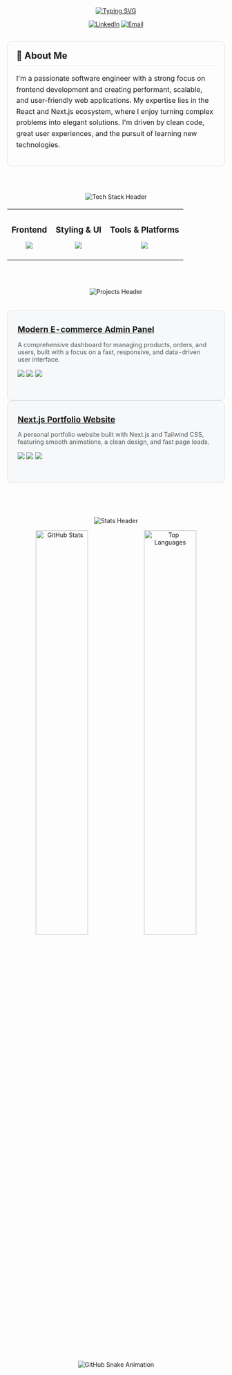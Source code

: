 <div align="center">

<a href="https://git.io/typing-svg">
  <img src="https://readme-typing-svg.demolab.com?font=Fira+Code&weight=700&size=35&pause=1000&color=0A66C2&center=true&vCenter=true&width=600&lines=Mohammad+Javad+Qasemi;Frontend+Engineer;Digital+Experience+Architect" alt="Typing SVG" />
</a>
<p align="center">
  <a href="YOUR_LINKEDIN_URL_HERE"><img src="https://img.shields.io/badge/LinkedIn-0A66C2?style=for-the-badge&logo=linkedin&logoColor=white" alt="LinkedIn"></a>
  <a href="mailto:mohammadjavad.qasemi.m@gmail.com"><img src="https://img.shields.io/badge/Email-D14836?style=for-the-badge&logo=gmail&logoColor=white" alt="Email"></a>
</p>

<br>

<div style="max-width: 700px; text-align: left; padding: 20px; border: 1px solid #ddd; border-radius: 10px;">
  <h2 style="margin: 0; padding-bottom: 10px; border-bottom: 2px solid #eee;">👋 About Me</h2>
  <p style="font-size: 1rem; line-height: 1.6;">
    I'm a passionate software engineer with a strong focus on frontend development and creating performant, scalable, and user-friendly web applications. My expertise lies in the React and Next.js ecosystem, where I enjoy turning complex problems into elegant solutions. I'm driven by clean code, great user experiences, and the pursuit of learning new technologies.
  </p>
</div>

<br><br>

<img src="https://capsule-render.vercel.app/api?type=waving&color=auto&height=70&section=🚀%20My%20Tech%20Stack&animation=fadeIn&fontSize=30" alt="Tech Stack Header"/>
<table align="center" style="border: none; margin-top: 20px;">
  <tr valign="top">
    <td align="center" style="padding: 10px;">
      <h3 style="margin-bottom: 10px;">Frontend</h3>
      <p><img src="https://skillicons.dev/icons?i=react,nextjs,ts,js,redux,vite&theme=light&perline=3" /></p>
    </td>
    <td align="center" style="padding: 10px;">
      <h3 style="margin-bottom: 10px;">Styling & UI</h3>
      <p><img src="https://skillicons.dev/icons?i=tailwind,css,html,emotion,figma&theme=light&perline=3" /></p>
    </td>
    <td align="center" style="padding: 10px;">
      <h3 style="margin-bottom: 10px;">Tools & Platforms</h3>
      <p><img src="https://skillicons.dev/icons?i=docker,git,github,actions,firebase&theme=light&perline=3" /></p>
    </td>
  </tr>
</table>

<br><br>

<img src="https://capsule-render.vercel.app/api?type=waving&color=auto&height=70&section=🏆%20Featured%20Projects&animation=fadeIn&fontSize=30" alt="Projects Header"/>
<table align="center" width="100%" style="max-width: 800px; border-collapse: separate; border-spacing: 0 15px; margin-top: 20px;">
  <tr style="background-color: #f6f8fa; border: 1px solid #ddd; border-radius: 10px; display: block; padding: 15px;">
    <td>
      <h3 style="margin: 0;"><a href="[LINK_TO_REPO_1]">Modern E-commerce Admin Panel</a></h3>
      <p style="font-size: 0.9rem; color: #555;">A comprehensive dashboard for managing products, orders, and users, built with a focus on a fast, responsive, and data-driven user interface.</p>
      <p><img src="https://img.shields.io/badge/React-61DAFB?style=flat-square&logo=react&logoColor=black"> <img src="https://img.shields.io/badge/Redux-764ABC?style=flat-square&logo=redux&logoColor=white"> <img src="https://img.shields.io/badge/Firebase-FFCA28?style=flat-square&logo=firebase&logoColor=black"></p>
    </td>
  </tr>
  <tr style="background-color: #f6f8fa; border: 1px solid #ddd; border-radius: 10px; display: block; padding: 15px;">
    <td>
      <h3 style="margin: 0;"><a href="[LINK_TO_REPO_2]">Next.js Portfolio Website</a></h3>
      <p style="font-size: 0.9rem; color: #555;">A personal portfolio website built with Next.js and Tailwind CSS, featuring smooth animations, a clean design, and fast page loads.</p>
      <p><img src="https://img.shields.io/badge/Next.js-000000?style=flat-square&logo=nextdotjs&logoColor=white"> <img src="https://img.shields.io/badge/TypeScript-3178C6?style=flat-square&logo=typescript&logoColor=white"> <img src="https://img.shields.io/badge/Tailwind_CSS-06B6D4?style=flat-square&logo=tailwindcss&logoColor=white"></p>
    </td>
  </tr>
</table>

<br><br>

<img src="https://capsule-render.vercel.app/api?type=waving&color=auto&height=70&section=📊%20My%20GitHub%20Stats&animation=fadeIn&fontSize=30" alt="Stats Header"/>
<p align="center">
  <img src="https://github-readme-stats.vercel.app/api?username=mohammadjavadqm&show_icons=true&theme=transparent&hide_border=true&rank_icon=github&cache_seconds=1800" alt="GitHub Stats" width="49%"/>
  <img src="https://github-readme-stats.vercel.app/api/top-langs/?username=mohammadjavadqm&layout=compact&theme=transparent&hide_border=true&cache_seconds=1800" alt="Top Languages" width="49%"/>
</p>

<div align="center">
  <img src="https://raw.githubusercontent.com/mohammadjavadqm/mohammadjavadqm/output/github-contribution-grid-snake.svg" alt="GitHub Snake Animation"/>
</div>

</div>
